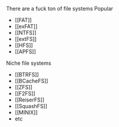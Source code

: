 There are a fuck ton of file systems
Popular 
- [[FAT]]
- [[exFAT]]
- [[NTFS]]
- [[extFS]]
- [[HFS]]
- [[APFS]]

Niche file systems
- [[BTRFS]]
- [[BCacheFS]]
- [[ZFS]]
- [[F2FS]]
- [[ReiserFS]]
- [[SquashFS]]
- [[MINIX]]
- etc